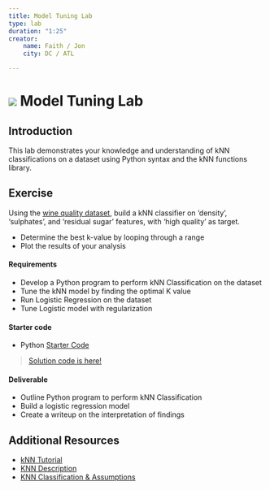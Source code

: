 ```yaml
---
title: Model Tuning Lab
type: lab
duration: "1:25"
creator:
    name: Faith / Jon
    city: DC / ATL

---
```


# ![](https://ga-dash.s3.amazonaws.com/production/assets/logo-9f88ae6c9c3871690e33280fcf557f33.png) Model Tuning Lab

## Introduction

This lab demonstrates your knowledge and understanding of kNN classifications on a dataset using Python syntax and the kNN functions library.

## Exercise

Using the [wine quality dataset](https://s3.amazonaws.com/demo-datasets/wine.csv), build a kNN classifier on ‘density’, ‘sulphates’, and ‘residual sugar’ features, with ‘high quality’ as target.

- Determine the best k-value by looping through a range
- Plot the results of your analysis

#### Requirements

- Develop a Python program to perform kNN Classification on the dataset
- Tune the kNN model by finding the optimal K value
- Run Logistic Regression on the dataset
- Tune Logistic model with regularization

#### Starter code
- Python [Starter Code](./code/starter-code/week4-2.4-starter.ipynb)

> [Solution code is here!](./code/solution-code/week4-2.4-)

#### Deliverable

- Outline Python program to perform kNN Classification
- Build a logistic regression model
- Create a writeup on the interpretation of findings

## Additional Resources

- [kNN Tutorial](http://machinelearningmastery.com/tutorial-to-implement-k-nearest-neighbors-in-python-from-scratch/)
- [KNN Description](http://www.saedsayad.com/k_nearest_neighbors.htm)
- [KNN Classification & Assumptions](https://saravananthirumuruganathan.wordpress.com/2010/05/17/a-detailed-introduction-to-k-nearest-neighbor-knn-algorithm/)
